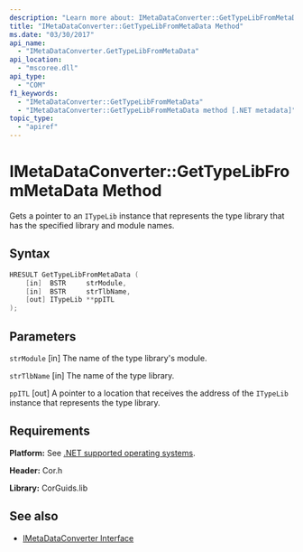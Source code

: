 ```yaml
---
description: "Learn more about: IMetaDataConverter::GetTypeLibFromMetaData Method"
title: "IMetaDataConverter::GetTypeLibFromMetaData Method"
ms.date: "03/30/2017"
api_name:
  - "IMetaDataConverter.GetTypeLibFromMetaData"
api_location:
  - "mscoree.dll"
api_type:
  - "COM"
f1_keywords:
  - "IMetaDataConverter::GetTypeLibFromMetaData"
  - "IMetaDataConverter::GetTypeLibFromMetaData method [.NET metadata]"
topic_type:
  - "apiref"
---
```

# IMetaDataConverter::GetTypeLibFromMetaData Method

Gets a pointer to an `ITypeLib` instance that represents the type library that has the specified library and module names.

## Syntax

```cpp
HRESULT GetTypeLibFromMetaData (
    [in]  BSTR     strModule,
    [in]  BSTR     strTlbName,
    [out] ITypeLib **ppITL
);
```

## Parameters

 `strModule`
 [in] The name of the type library's module.

 `strTlbName`
 [in] The name of the type library.

 `ppITL`
 [out] A pointer to a location that receives the address of the `ITypeLib` instance that represents the type library.

## Requirements

 **Platform:** See [.NET supported operating systems](https://github.com/dotnet/core/blob/main/os-lifecycle-policy.md).

 **Header:** Cor.h

 **Library:** CorGuids.lib

## See also

- [IMetaDataConverter Interface](imetadataconverter-interface.md)

